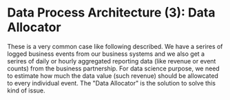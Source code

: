 # Data Process Architecture (3): Data Allocator
These is a very common case like following described. We have a serires of logged business events from our business systems and we also get a serires of daily or hourly aggregated reporting data (like revenue or event counts) from the business partnership. For data science purpose, we need to estimate how much the data value (such revenue) should be allowcated to every individual event. The "Data Allocator" is the solution to solve this kind of issue.
